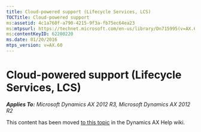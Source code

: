 ```yaml
---
title: Cloud-powered support (Lifecycle Services, LCS)
TOCTitle: Cloud-powered support
ms:assetid: 4c1a760f-a790-4215-9f3a-fb75ec64ea23
ms:mtpsurl: https://technet.microsoft.com/en-us/library/Dn715995(v=AX.60)
ms:contentKeyID: 62200220
ms.date: 01/20/2016
mtps_version: v=AX.60
---
```


# Cloud-powered support (Lifecycle Services, LCS) 


_**Applies To:** Microsoft Dynamics AX 2012 R3, Microsoft Dynamics AX 2012 R2_

This content has been moved [to this topic](https://ax.help.dynamics.com/en/wiki/cloud-powered-support-lifecycle-services-lcs/) in the Dynamics AX Help wiki.

  


